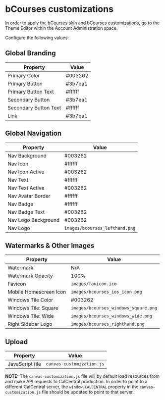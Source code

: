 # bCourses customizations

In order to apply the bCourses skin and bCourses customizations, go to the Theme Editor within the Account Administration space.

Configure the following values:

## Global Branding

| Property              | Value   |
|-----------------------|---------|
| Primary Color         | #003262 |
| Primary Button        | #3b7ea1 |
| Primary Button Text   | #ffffff |
| Secondary Button      | #3b7ea1 |
| Secondary Button Text | #ffffff |
| Link                  | #3b7ea1 |

## Global Navigation

| Property              | Value                          |
|-----------------------|--------------------------------|
| Nav Background        | #003262                        |
| Nav Icon              | #ffffff                        |
| Nav Icon Active       | #003262                        |
| Nav Text              | #ffffff                        |
| Nav Text Active       | #003262                        |
| Nav Avatar Border     | #ffffff                        |
| Nav Badge             | #ffffff                        |
| Nav Badge Text        | #003262                        |
| Nav Logo Background   | #003262                        |
| Nav Logo              | `images/bcourses_lefthand.png` |

## Watermarks & Other Images

| Property               | Value                                |
|------------------------|--------------------------------------|
| Watermark              | N/A                                  |
| Watermark Opacity      | 100%                                 |
| Favicon                | `images/favicon.ico`                 |
| Mobile Homescreen Icon | `images/bcourses_ios_icon.png`       |
| Windows Tile Color     | #003262                              |
| Windows Tile: Square   | `images/bcourses_windows_square.png` |
| Windows Tile: Wide     | `images/bcourses_windows_wide.png`   |
| Right Sidebar Logo     | `images/bcourses_righthand.png`      |

## Upload

| Property               | Value                     |
|----------------------- |---------------------------|
| JavaScript file        | `canvas-customization.js` |

**NOTE:** The `canvas-customization.js` file will by default load resources from and make API requests to CalCentral production. In order to point to a different CalCentral server, the `window.CALCENTRAL` property in the `canvas-customization.js` file should be updated to point to that server.
